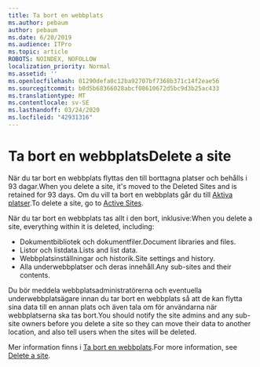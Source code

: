 ```yaml
---
title: Ta bort en webbplats
ms.author: pebaum
author: pebaum
ms.date: 6/20/2019
ms.audience: ITPro
ms.topic: article
ROBOTS: NOINDEX, NOFOLLOW
localization_priority: Normal
ms.assetid: ''
ms.openlocfilehash: 01290defa0c12ba92707bf7368b371c14f2eae56
ms.sourcegitcommit: b0d5b68366028abcf08610672d5bc9d3b25ac433
ms.translationtype: MT
ms.contentlocale: sv-SE
ms.lasthandoff: 03/24/2020
ms.locfileid: "42931316"
---
```

# <a name="delete-a-site"></a><span data-ttu-id="3323c-102">Ta bort en webbplats</span><span class="sxs-lookup"><span data-stu-id="3323c-102">Delete a site</span></span>

<span data-ttu-id="3323c-103">När du tar bort en webbplats flyttas den till borttagna platser och behålls i 93 dagar.</span><span class="sxs-lookup"><span data-stu-id="3323c-103">When you delete a site, it's moved to the Deleted Sites and is retained for 93 days.</span></span> <span data-ttu-id="3323c-104">Om du vill ta bort en webbplats går du till [Aktiva platser](https://admin.microsoft.com/sharepoint?page=sitemanagement&modern=true).</span><span class="sxs-lookup"><span data-stu-id="3323c-104">To delete a site, go to [Active Sites](https://admin.microsoft.com/sharepoint?page=sitemanagement&modern=true).</span></span> 

<span data-ttu-id="3323c-105">När du tar bort en webbplats tas allt i den bort, inklusive:</span><span class="sxs-lookup"><span data-stu-id="3323c-105">When you delete a site, everything within it is deleted, including:</span></span>

- <span data-ttu-id="3323c-106">Dokumentbibliotek och dokumentfiler.</span><span class="sxs-lookup"><span data-stu-id="3323c-106">Document libraries and files.</span></span>
- <span data-ttu-id="3323c-107">Listor och listdata.</span><span class="sxs-lookup"><span data-stu-id="3323c-107">Lists and list data.</span></span>
- <span data-ttu-id="3323c-108">Webbplatsinställningar och historik.</span><span class="sxs-lookup"><span data-stu-id="3323c-108">Site settings and history.</span></span>
- <span data-ttu-id="3323c-109">Alla underwebbplatser och deras innehåll.</span><span class="sxs-lookup"><span data-stu-id="3323c-109">Any sub-sites and their contents.</span></span>

<span data-ttu-id="3323c-110">Du bör meddela webbplatsadministratörerna och eventuella underwebbplatsägare innan du tar bort en webbplats så att de kan flytta sina data till en annan plats och även tala om för användarna när webbplatserna ska tas bort.</span><span class="sxs-lookup"><span data-stu-id="3323c-110">You should notify the site admins and any sub-site owners before you delete a site so they can move their data to another location, and also tell users when the sites will be deleted.</span></span>

<span data-ttu-id="3323c-111">Mer information finns i [Ta bort en webbplats](https://docs.microsoft.com/sharepoint/delete-site-collection).</span><span class="sxs-lookup"><span data-stu-id="3323c-111">For more information, see [Delete a site](https://docs.microsoft.com/sharepoint/delete-site-collection).</span></span>
